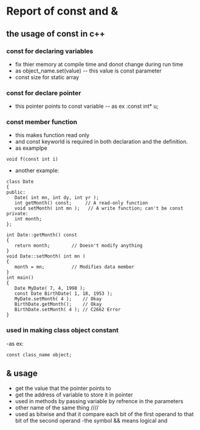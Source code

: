 # Report of const and & 
## the usage of const in c++
### const for declaring variables 
- fix thier memory at compile time and donot change during run time
- as object_name.set(value)
-- this value is const parameter
- const size for static array
### const for declare pointer 
- this pointer points to const variable
-- as ex :const int* u;
### const member function
- this makes function read only
- and const keyworld is required in both declaration and the definition.
- as examplpe
```
void f(const int i)
```
- another example:
```
class Date
{
public:
   Date( int mn, int dy, int yr );
   int getMonth() const;     // A read-only function
   void setMonth( int mn );   // A write function; can't be const
private:
   int month;
};

int Date::getMonth() const
{
   return month;        // Doesn't modify anything
}
void Date::setMonth( int mn )
{
   month = mn;          // Modifies data member
}
int main()
{
   Date MyDate( 7, 4, 1998 );
   const Date BirthDate( 1, 18, 1953 );
   MyDate.setMonth( 4 );    // Okay
   BirthDate.getMonth();    // Okay
   BirthDate.setMonth( 4 ); // C2662 Error
}
```
### used in making class object constant
-as ex:
```
const class_name object;
```
## & usage
- get the value that the pointer points to
- get the address of variable to store it in pointer
- used in methods by passing variable by refrence in the parameters
- other name of the same thing ////
- used as bitwise and that it compare each bit of the first operand to that bit of the second operand
-the symbol && means logical and
